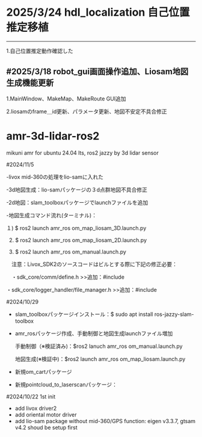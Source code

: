 # 2025/3/24 hdl_localization 自己位置推定移植
---------------------------------------------------------------
1.自己位置推定動作確認した


#2025/3/18 robot_gui画面操作追加、Liosam地図生成機能更新
--------------------------------------------------------------------
1.MainWindow、MakeMap、MakeRoute GUI追加

2.liosamのframe＿id更新、パラメータ更新、地図不安定不具合修正

# amr-3d-lidar-ros2
mikuni amr for ubuntu 24.04 lts, ros2 jazzy by 3d lidar sensor

#2024/11/5

-livox mid-360の処理をlio-samに入れた

-3d地図生成：lio-samパッケージの３d点群地図不具合修正

-2d地図：slam_toolboxパッケージでlaunchファイルを追加

-地図生成コマンド流れ(ターミナル)：

  １) $ ros2 launch amr_ros om_map_liosam_3D.launch.py
  
  2) $ ros2 launch amr_ros om_map_liosam_2D.launch.py
     
  4) $ ros2 launch amr_ros om_manual.launch.py
     
　注意：Livox_SDK2のソースコードはビルとする際に下記の修正必要：
 
 　・sdk_core/comm/define.h >>追加：#include <cstdint>
  
   ・sdk_core/logger_handler/file_manager.h >>追加：#include <cstdint>　

#2024/10/29
- slam_toolboxパッケージインストール：$ sudo apt install ros-jazzy-slam-toolbox
- amr_rosパッケージ作成、手動制御と地図生成launchファイル増加
  
  手動制御（※検証済み)：$ros2 lanuch amr_ros om_manual.launch.py
  
  地図生成(※検証中)：$ros2 launch amr_ros om_map_liosam.launch.py
  
- 新規om_cartパッケージ
- 新規pointcloud_to_laserscanパッケージ：

#2024/10/22 1st init
- add livox driver2
- add oriental motor driver
- add lio-sam package without mid-360/GPS function: eigen v3.3.7, gtsam v4.2 shoud be setup first
           
